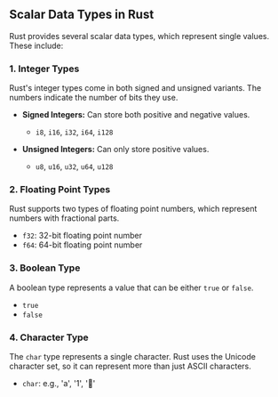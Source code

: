 ## Scalar Data Types in Rust

Rust provides several scalar data types, which represent single values. These include:

### 1. Integer Types
Rust's integer types come in both signed and unsigned variants. The numbers indicate the number of bits they use.

- **Signed Integers:** Can store both positive and negative values.
  - `i8`, `i16`, `i32`, `i64`, `i128`

- **Unsigned Integers:** Can only store positive values.
  - `u8`, `u16`, `u32`, `u64`, `u128`

### 2. Floating Point Types
Rust supports two types of floating point numbers, which represent numbers with fractional parts.

- `f32`: 32-bit floating point number
- `f64`: 64-bit floating point number

### 3. Boolean Type
A boolean type represents a value that can be either `true` or `false`.

- `true`
- `false`

### 4. Character Type
The `char` type represents a single character. Rust uses the Unicode character set, so it can represent more than just ASCII characters.

- `char`: e.g., 'a', '1', '🙂'
